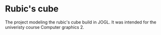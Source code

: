 <h1>Rubic's cube</h1>
<p>
The project modeling the rubic's cube build in JOGL. It was intended for 
the univeristy course Computer graphics 2.
</p>

